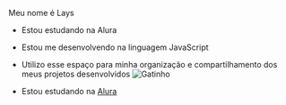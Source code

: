 Meu nome é Lays
- Estou estudando na Alura
- Estou me desenvolvendo na linguagem JavaScript
- Utilizo esse espaço para minha organização e
compartilhamento dos meus projetos desenvolvidos
![Gatinho](https://media1.tenor.com/m/r9oRpVQF1_QAAAAC/lovely-cat.gif)

- Estou estudando na [Alura](https://www.alura.com.br)
